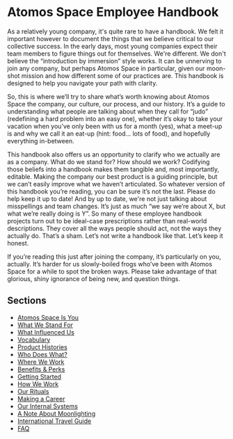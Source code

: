 # Atomos Space Employee Handbook

As a relatively young company, it's quite rare to have a handbook. We felt it important however to document the things that we believe critical to our collective success. In the early days, most young companies expect their team members to figure things out for themselves. We're different. We don't believe the “introduction by immersion” style works. It can be unnerving to join any company, but perhaps Atomos Space in particular, given our moon-shot mission and how different some of our practices are. This handbook is designed to help you navigate your path with clarity.

So, this is where we’ll try to share what’s worth knowing about Atomos Space the company, our culture, our process, and our history. It’s a guide to understanding what people are talking about when they call for “judo” (redefining a hard problem into an easy one), whether it’s okay to take your vacation when you’ve only been with us for a month (yes), what a meet-up is and why we call it an eat-up (hint: food… lots of food), and hopefully everything in-between.

This handbook also offers us an opportunity to clarify who we actually are as a company. What do we stand for? How should we work? Codifying those beliefs into a handbook makes them tangible and, most importantly, editable. Making the company our best product is a guiding principle, but we can’t easily improve what we haven’t articulated. So whatever version of this handbook you’re reading, you can be sure it’s not the last. Please do help keep it up to date! And by up to
date, we're not just talking about misspellings and team changes. It’s just as much “we say we’re about X, but what we’re really doing is Y”. So many of these employee handbook projects turn out to be ideal-case prescriptions rather than real-world descriptions. They cover all the ways people should act, not the ways they actually do. That’s a sham. Let’s not write a handbook like that. Let’s keep it honest.

If you’re reading this just after joining the company, it’s particularly on you, actually. It’s harder for us slowly-boiled frogs who’ve been with Atomos Space for a while to spot the broken ways. Please take advantage of that glorious, shiny ignorance of being new, and question things.

## Sections
* [Atomos Space Is You](https://github.com/joeminock/Atomos_Space_Handbook/handbook/blob/master/atomos_space-is-you.md)
* [What We Stand For](https://github.com/joeminock/Atomos_Space_Handbook/blob/master/what-we-stand-for.md)
* [What Influenced Us](https://github.com/joeminock/Atomos_Space_Handbook/blob/master/what-influenced-us.md)
* [Vocabulary](https://github.com/joeminock/Atomos_Space_Handbook/blob/master/vocabulary.md)
* [Product Histories](https://github.com/joeminock/Atomos_Space_Handbook/blob/master/product-histories.md)
* [Who Does What?](https://github.com/joeminock/Atomos_Space_Handbook/blob/master/orgchart.md)
* [Where We Work](https://github.com/joeminock/Atomos_Space_Handbook/blob/master/where-we-work.md)
* [Benefits & Perks](https://github.com/joeminock/Atomos_Space_Handbook/blob/master/benefits-and-perks.md)
* [Getting Started](https://github.com/joeminock/Atomos_Space_Handbook/blob/master/getting-started.md)
* [How We Work](https://github.com/joeminock/Atomos_Space_Handbook/blob/master/how-we-work.md)
* [Our Rituals](https://github.com/joeminock/Atomos_Space_Handbook/blob/master/our-rituals.md)
* [Making a Career](https://github.com/joeminock/Atomos_Space_Handbook/blob/master/making-a-career.md)
* [Our Internal Systems](https://github.com/joeminock/Atomos_Space_Handbook/blob/master/our-internal-systems.md)
* [A Note About Moonlighting](https://github.com/joeminock/Atomos_Space_Handbook/blob/master/moonlighting.md)
* [International Travel Guide](https://github.com/joeminock/Atomos_Space_Handbook/blob/master/international-travel-guide.md)
* [FAQ](https://github.com/joeminock/Atomos_Space_Handbook/blob/master/faq.md)
